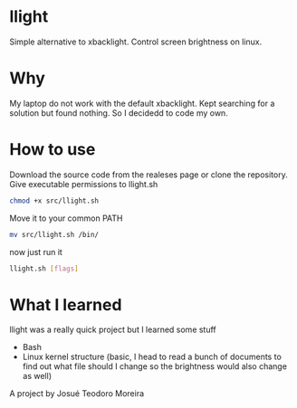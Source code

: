 # llight

Simple alternative to xbacklight. Control screen brightness on linux.

# Why

My laptop do not work with the default xbacklight. Kept searching for a solution but found nothing. So I decidedd to code my own.

# How to use

Download the source code from the realeses page or clone the repository.
Give executable permissions to llight.sh

```sh
chmod +x src/llight.sh
```

Move it to your common PATH

```sh
mv src/llight.sh /bin/
```

now just run it

```sh
llight.sh [flags]
```

# What I learned

llight was a really quick project but I learned some stuff

- Bash
- Linux kernel structure (basic, I head to read a bunch of documents to find out what file should I change so the brightness would also change as well)

A project by Josué Teodoro Moreira
